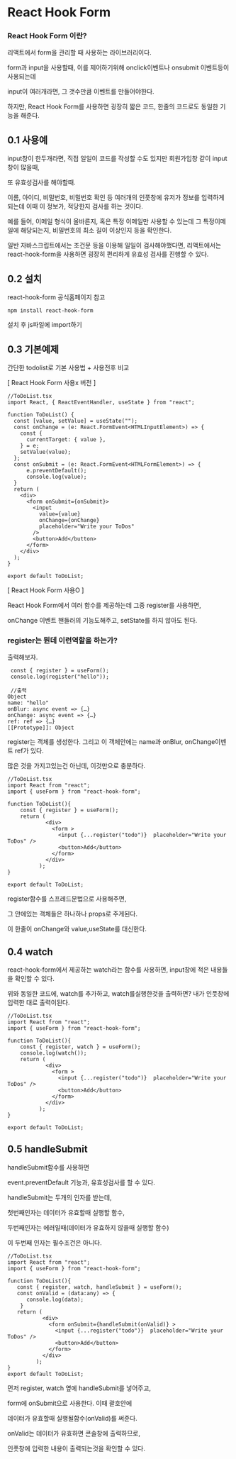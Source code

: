 # React Hook Form
### React Hook Form 이란?

리액트에서 form을 관리할 때 사용하는 라이브러리이다.

form과 input을 사용할때, 이를 제어하기위해
onclick이벤트나 onsubmit 이벤트등이 사용되는데

input이 여러개라면, 그 갯수만큼 이벤트를 만들어야한다.

하지만, React Hook Form를 사용하면
굉장히 짧은 코드, 한줄의 코드로도 동일한 기능을 해준다.

## 0.1 사용예

input창이 한두개라면, 직접 일일이 코드를 작성할 수도 있지만 회원가입창 같이 input창이 많을때,

또 유효성검사를 해야할때.

이름, 아이디, 비밀번호, 비밀번호 확인 등 여러개의 인풋창에 유저가 정보를 입력하게 되는데 이때 이 정보가, 적당한지 검사를 하는 것이다.

예를 들어, 이메일 형식이 올바른지, 혹은 특정 이메일만 사용할 수 있는데 그 특정이메일에
해당되는지, 비밀번호의 최소 길이 이상인지 등을 확인한다.

일반 자바스크립트에서는 조건문 등을 이용해
일일이 검사해야했다면, 리액트에서는
react-hook-form을 사용하면 굉장히 편리하게
유효성 검사를 진행할 수 있다.

## 0.2 설치
react-hook-form 공식홈페이지 참고
```node
npm install react-hook-form
````
설치 후 js파일에 import하기


## 0.3 기본예제 
간단한 todolist로 기본 사용법 + 사용전후 비교

[ React Hook Form 사용x 버전 ]
```tsx
//ToDoList.tsx
import React, { ReactEventHandler, useState } from "react";

function ToDoList() {
  const [value, setValue] = useState("");
  const onChange = (e: React.FormEvent<HTMLInputElement>) => {
    const {
      currentTarget: { value },
    } = e;
    setValue(value);
  };
  const onSubmit = (e: React.FormEvent<HTMLFormElement>) => {
      e.preventDefault();
      console.log(value);
  }
  return (
    <div>
      <form onSubmit={onSubmit}>
        <input
          value={value}
          onChange={onChange}
          placeholder="Write your ToDos"
        />
        <button>Add</button>
      </form>
    </div>
  );
}

export default ToDoList;

```

[ React Hook Form 사용O ]



React Hook Form에서 여러 함수를 제공하는데 그중 register를 사용하면,

onChange 이벤트 핸들러의 기능도해주고, setState를 하지 않아도 된다.

### register는 뭔데 이런역할을 하는가?
출력해보자.
```tsx
 const { register } = useForm();
 console.log(register("hello"));

 //출력
Object
name: "hello"
onBlur: async event => {…}
onChange: async event => {…}
ref: ref => {…}
[[Prototype]]: Object
```
register는 객체를 생성한다. 그리고 이 객체안에는
name과 onBlur, onChange이벤트 ref가 있다.

많은 것을 가지고있는건 아닌데, 이것만으로 충분하다.
```tsx
//ToDoList.tsx
import React from "react";
import { useForm } from "react-hook-form";

function ToDoList(){
    const { register } = useForm();
    return (
            <div>
              <form >
                <input {...register("todo")}  placeholder="Write your ToDos" />
                <button>Add</button>
              </form>
            </div>
          );
}

export default ToDoList;

```

register함수를 스프레드문법으로 사용해주면,

그 안에있는 객체들은 하나하나 props로 주게된다.

이 한줄이 onChange와 value,useState를 대신한다.


## 0.4 watch 

react-hook-form에서 제공하는 watch라는 함수를
사용하면, input창에 적은 내용들을 확인할 수 있다.

위와 동일한 코드에, watch를 추가하고, watch를실행한것을
출력하면? 내가 인풋창에 입력한 대로 출력이된다.

```tsx
//ToDoList.tsx
import React from "react";
import { useForm } from "react-hook-form";

function ToDoList(){
    const { register, watch } = useForm();
    console.log(watch());
    return (
            <div>
              <form >
                <input {...register("todo")}  placeholder="Write your ToDos" />
                <button>Add</button>
              </form>
            </div>
          );
}

export default ToDoList;
```

## 0.5 handleSubmit
handleSubmit함수를 사용하면 

event.preventDefault 기능과, 유효성검사를 할 수 있다.

handleSubmit는 두개의 인자를 받는데,

 첫번째인자는
데이터가 유효할때 실행할 함수,

 두번째인자는 에러일때(데이터가 유효하지 않을때 실행할 함수)

 이 두번째 인자는 필수조건은 아니다.

 ```tsx
//ToDoList.tsx
import React from "react";
import { useForm } from "react-hook-form";

function ToDoList(){
    const { register, watch, handleSubmit } = useForm();
    const onValid = (data:any) => {
       console.log(data);
     }
    return (
            <div>
              <form onSubmit={handleSubmit(onValid)} >
                <input {...register("todo")}  placeholder="Write your ToDos" />
                <button>Add</button>
              </form>
            </div>
          );
}
export default ToDoList;
```

먼저 register, watch 옆에 handleSubmit를 넣어주고,

form에 onSubmit으로 사용한다. 이때 괄호안에 

데이터가 유효할때 실행될함수(onValid)를 써준다.

onValid는 데이터가 유효하면 콘솔창에 출력하므로,

인풋창에 입력한 내용이 출력되는것을 확인할 수 있다.





